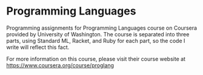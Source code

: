 Programming Languages
=====================

Programming assignments for Programming Languages course on Coursera provided by University of Washington. The course is separated into three parts, using Standard ML, Racket, and Ruby for each part, so the code I write will reflect this fact.

For more information on this course, please visit their course website at https://www.coursera.org/course/proglang
